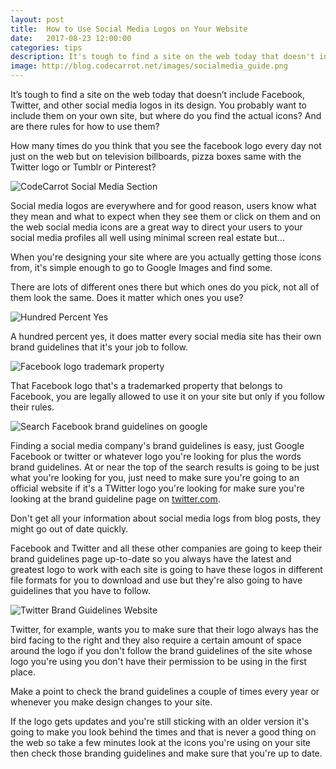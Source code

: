 ```yaml
---
layout: post
title:  How to Use Social Media Logos on Your Website
date:   2017-08-23 12:00:00
categories: tips
description: It's tough to find a site on the web today that doesn't include Facebook, Twitter, and other social media logos in its design. You probably want to include them on your own site, but where to find them.
image: http://blog.codecarrot.net/images/socialmedia_guide.png
---
```


It’s tough to find a site on the web today that doesn’t include Facebook, Twitter, and other social media logos in its design. You probably want to include them on your own site, but where do you find the actual icons? And are there rules for how to use them?

How many times do you think that you see the facebook logo every day not just on the web but on television billboards, pizza boxes same with the Twitter logo or Tumblr or Pinterest?

![CodeCarrot Social Media Section](http://blog.codecarrot.net/images/codecarrot-social-media-section.png)

Social media logos are everywhere and for good reason, users know what they mean and what to expect when they see them or click on them and on the web social media icons are a great way to direct your users to your social media profiles all well using minimal screen real estate but...

When you're designing your site where are you actually getting those icons from, it's simple enough to go to Google Images and find some.

There are lots of different ones there but which ones do you pick, not all of them look the same. Does it matter which ones you use?

![Hundred Percent Yes](http://blog.codecarrot.net/images/giphy-yes.gif)

A hundred percent yes, it does matter every social media site has their own brand guidelines that it's your job to follow.

![Facebook logo trademark property](http://blog.codecarrot.net/images/facebook-brand-resource-center.png)

That Facebook logo that's a trademarked property that belongs to Facebook, you are legally allowed to use it on your site but only if you follow their rules.

![Search Facebook brand guidelines on google](http://blog.codecarrot.net/images/search-facebook-brand-guidelines-on-google.png)

Finding a social media company's brand guidelines is easy, just Google Facebook or twitter or whatever logo you're looking for plus the words brand guidelines. At or near the top of the search results is going to be just what you're looking for you, just need to make sure you're going to an official website if it's a TWitter logo you're looking for make sure you're looking at the brand guideline page on [twitter.com](https://twitter.com).

Don't get all your information about social media logs from blog posts, they might go out of date quickly.

Facebook and Twitter and all these other companies are going to keep their brand guidelines page up-to-date so you always have the latest and greatest logo to work with each site is going to have these logos in different file formats for you to download and use but they're also going to have guidelines that you have to follow.

![Twitter Brand Guidelines Website](http://blog.codecarrot.net/images/twitter-brand-guidelines-website.png)

Twitter, for example, wants you to make sure that their logo always has the bird facing to the right and they also require a certain amount of space around the logo if you don't follow the brand guidelines of the site whose logo you're using you don't have their permission to be using in the first place.

Make a point to check the brand guidelines a couple of times every year or whenever you make design changes to your site.

If the logo gets updates and you're still sticking with an older version it's going to make you look behind the times and that is never a good thing on the web so take a few minutes look at the icons you're using on your site then check those branding guidelines and make sure that you're up to date.
